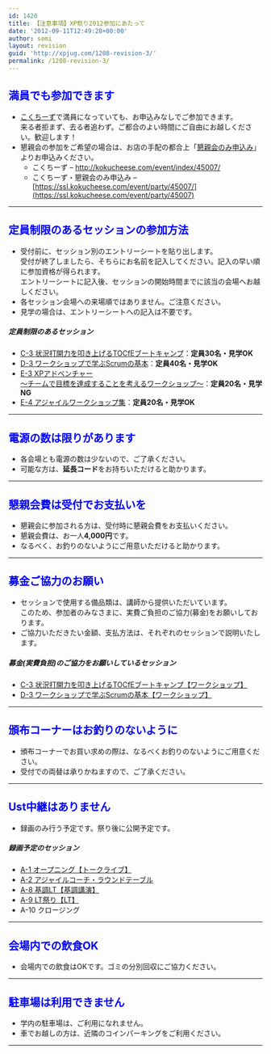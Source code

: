 ```yaml
---
id: 1420
title: 【注意事項】XP祭り2012参加にあたって
date: '2012-09-11T12:49:28+00:00'
author: semi
layout: revision
guid: 'http://xpjug.com/1208-revision-3/'
permalink: /1208-revision-3/
---
```


## <font color="blue">満員でも参加できます</font>

- [こくちーず](http://kokucheese.com/event/index/45007/)で満員になっていても、お申込みなしでご参加できます。  
    来る者拒まず、去る者追わず。ご都合のよい時間にご自由にお越しください。歓迎します！
- 懇親会の参加をご希望の場合は、お店の手配の都合上「[懇親会のみ申込み](https://ssl.kokucheese.com/event/party/45007/)」よりお申込みください。 
    - こくちーず – <a href="" target="_blank">http://kokucheese.com/event/index/45007/</a>
    - こくちーず・懇親会のみ申込み – [https://ssl.kokucheese.com/event/party/45007/](https://ssl.kokucheese.com/event/party/45007)

---

## <font color="blue">定員制限のあるセッションの参加方法</font>

- 受付前に、セッション別のエントリーシートを貼り出します。  
    受付が終了しましたら、そちらにお名前を記入してください。記入の早い順に参加資格が得られます。  
    エントリーシートに記入後、セッションの開始時間までに該当の会場へお越しください。
- 各セッション会場への来場順ではありません。ご注意ください。
- 見学の場合は、エントリーシートへの記入は不要です。

##### 定員制限のあるセッション

- [C-3 状況打開力を叩き上げるTOCfEブートキャンプ](http://xpjug.com/xp2012-contents-c3/)：**定員30名・見学OK**
- [D-3 ワークショップで学ぶScrumの基本](http://xpjug.com/xp2012-contents-d3/)：**定員40名・見学OK**
- [E-3 XPアドベンチャー  
    〜チームで目標を達成することを考えるワークショップ〜](http://xpjug.com/xp2012-contents-e3/)：**定員20名・見学NG**
- [E-4 アジャイルワークショップ集](http://xpjug.com/xp2012-contents-e4/)：**定員20名・見学OK**

---

## <font color="blue">電源の数は限りがあります</font>

- 各会場とも電源の数は少ないので、ご了承ください。
- 可能な方は、**延長コード**をお持ちいただけると助かります。

---

## <font color="blue">懇親会費は受付でお支払いを</font>

- 懇親会に参加される方は、受付時に懇親会費をお支払いください。
- 懇親会費は、お一人**4,000円**です。
- なるべく、お釣りのないようにご用意いただけると助かります。

---

## <font color="blue">募金ご協力のお願い</font>

- セッションで使用する備品類は、講師から提供いただいています。  
    このため、参加者のみなさまに、実費ご負担のご協力(募金)をお願いしております。
- ご協力いただきたい金額、支払方法は、それぞれのセッションで説明いたします。

##### 募金(実費負担)のご協力をお願いしているセッション

- [C-3 状況打開力を叩き上げるTOCfEブートキャンプ【ワークショップ】](http://xpjug.com/xp2012-contents-c3/)
- [D-3 ワークショップで学ぶScrumの基本【ワークショップ】](http://xpjug.com/xp2012-contents-d3/)

---

## <font color="blue">頒布コーナーはお釣りのないように</font>

- 頒布コーナーでお買い求めの際は、なるべくお釣りのないようにご用意ください。
- 受付での両替は承りかねますので、ご了承ください。

---

## <font color="blue">Ust中継はありません</font>

- 録画のみ行う予定です。祭り後に公開予定です。

##### 録画予定のセッション

- [A-1 オープニング【トークライブ】](http://xpjug.com/xp2012-contents-a1/)
- [A-2 アジャイルコーチ・ラウンドテーブル](http://xpjug.com/xp2012-contents-a2/)
- [A-8 基調LT【基調講演】](http://xpjug.com/xp2012-contents-a8/)
- [A-9 LT祭り【LT】](http://xpjug.com/xp2012-contents-a9/)
- A-10 クロージング

---

## <font color="blue">会場内での飲食OK</font>

- 会場内での飲食はOKです。ゴミの分別回収にご協力ください。

---

## <font color="blue">駐車場は利用できません</font>

- 学内の駐車場は、ご利用になれません。
- 車でお越しの方は、近隣のコインパーキングをご利用ください。

---
